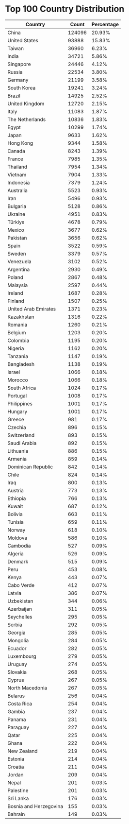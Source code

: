 # Top 100 Country Distribution
| Country | Count | Percentage |
|----|----|----|
| China | 124096 | 20.93% |
| United States | 93888 | 15.83% |
| Taiwan | 36960 | 6.23% |
| India | 34721 | 5.86% |
| Singapore | 24446 | 4.12% |
| Russia | 22534 | 3.80% |
| Germany | 21199 | 3.58% |
| South Korea | 19241 | 3.24% |
| Brazil | 14925 | 2.52% |
| United Kingdom | 12720 | 2.15% |
| Italy | 11083 | 1.87% |
| The Netherlands | 10836 | 1.83% |
| Egypt | 10299 | 1.74% |
| Japan | 9633 | 1.62% |
| Hong Kong | 9344 | 1.58% |
| Canada | 8243 | 1.39% |
| France | 7985 | 1.35% |
| Thailand | 7954 | 1.34% |
| Vietnam | 7904 | 1.33% |
| Indonesia | 7379 | 1.24% |
| Australia | 5523 | 0.93% |
| Iran | 5496 | 0.93% |
| Bulgaria | 5128 | 0.86% |
| Ukraine | 4951 | 0.83% |
| Türkiye | 4678 | 0.79% |
| Mexico | 3677 | 0.62% |
| Pakistan | 3656 | 0.62% |
| Spain | 3522 | 0.59% |
| Sweden | 3379 | 0.57% |
| Venezuela | 3102 | 0.52% |
| Argentina | 2930 | 0.49% |
| Poland | 2867 | 0.48% |
| Malaysia | 2597 | 0.44% |
| Ireland | 1687 | 0.28% |
| Finland | 1507 | 0.25% |
| United Arab Emirates | 1371 | 0.23% |
| Kazakhstan | 1316 | 0.22% |
| Romania | 1260 | 0.21% |
| Belgium | 1203 | 0.20% |
| Colombia | 1195 | 0.20% |
| Nigeria | 1162 | 0.20% |
| Tanzania | 1147 | 0.19% |
| Bangladesh | 1138 | 0.19% |
| Israel | 1066 | 0.18% |
| Morocco | 1066 | 0.18% |
| South Africa | 1024 | 0.17% |
| Portugal | 1008 | 0.17% |
| Philippines | 1001 | 0.17% |
| Hungary | 1001 | 0.17% |
| Greece | 981 | 0.17% |
| Czechia | 896 | 0.15% |
| Switzerland | 893 | 0.15% |
| Saudi Arabia | 892 | 0.15% |
| Lithuania | 886 | 0.15% |
| Armenia | 859 | 0.14% |
| Dominican Republic | 842 | 0.14% |
| Chile | 824 | 0.14% |
| Iraq | 800 | 0.13% |
| Austria | 773 | 0.13% |
| Ethiopia | 766 | 0.13% |
| Kuwait | 687 | 0.12% |
| Bolivia | 663 | 0.11% |
| Tunisia | 659 | 0.11% |
| Norway | 618 | 0.10% |
| Moldova | 586 | 0.10% |
| Cambodia | 527 | 0.09% |
| Algeria | 526 | 0.09% |
| Denmark | 515 | 0.09% |
| Peru | 453 | 0.08% |
| Kenya | 443 | 0.07% |
| Cabo Verde | 412 | 0.07% |
| Latvia | 386 | 0.07% |
| Uzbekistan | 344 | 0.06% |
| Azerbaijan | 311 | 0.05% |
| Seychelles | 295 | 0.05% |
| Serbia | 292 | 0.05% |
| Georgia | 285 | 0.05% |
| Mongolia | 284 | 0.05% |
| Ecuador | 282 | 0.05% |
| Luxembourg | 279 | 0.05% |
| Uruguay | 274 | 0.05% |
| Slovakia | 268 | 0.05% |
| Cyprus | 267 | 0.05% |
| North Macedonia | 267 | 0.05% |
| Belarus | 256 | 0.04% |
| Costa Rica | 254 | 0.04% |
| Gambia | 237 | 0.04% |
| Panama | 231 | 0.04% |
| Paraguay | 227 | 0.04% |
| Qatar | 225 | 0.04% |
| Ghana | 222 | 0.04% |
| New Zealand | 219 | 0.04% |
| Estonia | 214 | 0.04% |
| Croatia | 211 | 0.04% |
| Jordan | 209 | 0.04% |
| Nepal | 201 | 0.03% |
| Palestine | 201 | 0.03% |
| Sri Lanka | 176 | 0.03% |
| Bosnia and Herzegovina | 155 | 0.03% |
| Bahrain | 149 | 0.03% |
